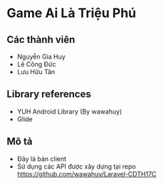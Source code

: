 # Game Ai Là Triệu Phú
## Các thành viên
- Nguyễn Gia Huy
- Lê Công Đức
- Lưu Hữu Tân
## Library references
- YUH Android Library (By wawahuy)
- Glide
## Mô tả
- Đây là bản client
- Sử dụng các API được xây dựng tại repo
https://github.com/wawahuy/Laravel-CDTH17C

